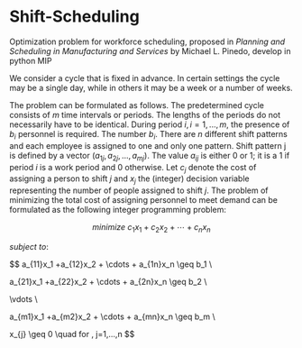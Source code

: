 # Shift-Scheduling
Optimization problem for workforce scheduling, proposed in _Planning and Scheduling in
Manufacturing and Services_ by Michael L. Pinedo, develop in python MIP  

We consider a cycle that is fixed in advance. In certain settings the cycle may be a single day, while in others it may be a week or a number of weeks.  

The problem can be formulated as follows. The predetermined cycle consists of $m$ time intervals or periods. The lengths of the periods do not necessarily have to be identical. During period $i, i = 1, . . . , m$, the presence of $b_i$ personnel is required. The number $b_i$. There are $n$ different shift patterns and each employee is assigned to one and only one pattern. Shift pattern j is defined by a vector $(a_{1j}, a_{2j}, . . . , a_{mj})$. The value $a_{ij}$ is either $0$ or $1$; it is a $1$ if period $i$ is a work period and 0 otherwise. Let $c_j$ denote the cost of assigning a person to shift $j$ and $x_j$ the (integer) decision variable representing the number of people assigned to shift $j$. The problem of minimizing the total cost of assigning personnel to meet demand can be formulated as the following integer programming problem:  

$$ minimize \ c_1x_1 + c_2x_2 + \cdots + c_nx_n $$  

$subject \ to:$  

$$ a_{11}x_1 +a_{12}x_2 + \cdots + a_{1n}x_n \geq b_1  \\  

a_{21}x_1 +a_{22}x_2 + \cdots + a_{2n}x_n \geq b_2  \\  

\vdots \\  

a_{m1}x_1 +a_{m2}x_2 + \cdots + a_{mn}x_n \geq b_m  \\  

x_{j} \geq 0 \quad for \, j=1,...,n $$
